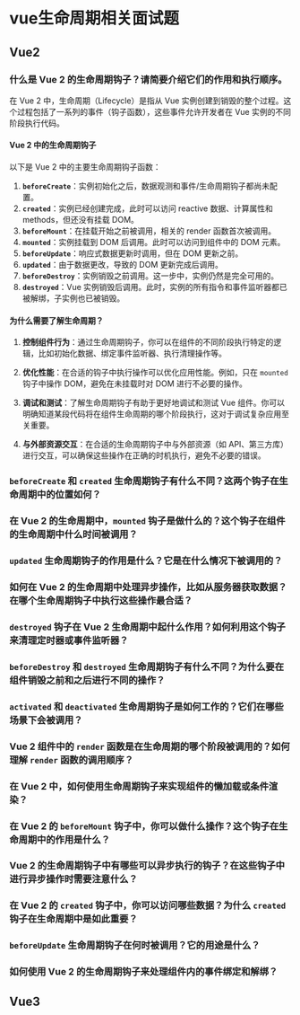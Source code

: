 # vue生命周期相关面试题

## Vue2

### **什么是 Vue 2 的生命周期钩子？请简要介绍它们的作用和执行顺序。**

在 Vue 2 中，生命周期（Lifecycle）是指从 Vue 实例创建到销毁的整个过程。这个过程包括了一系列的事件（钩子函数），这些事件允许开发者在 Vue 实例的不同阶段执行代码。

#### Vue 2 中的生命周期钩子

以下是 Vue 2 中的主要生命周期钩子函数：

1. **`beforeCreate`**：实例初始化之后，数据观测和事件/生命周期钩子都尚未配置。
2. **`created`**：实例已经创建完成，此时可以访问 reactive 数据、计算属性和 methods，但还没有挂载 DOM。
3. **`beforeMount`**：在挂载开始之前被调用，相关的 render 函数首次被调用。
4. **`mounted`**：实例挂载到 DOM 后调用。此时可以访问到组件中的 DOM 元素。
5. **`beforeUpdate`**：响应式数据更新时调用，但在 DOM 更新之前。
6. **`updated`**：由于数据更改，导致的 DOM 更新完成后调用。
7. **`beforeDestroy`**：实例销毁之前调用。这一步中，实例仍然是完全可用的。
8. **`destroyed`**：Vue 实例销毁后调用。此时，实例的所有指令和事件监听器都已被解绑，子实例也已被销毁。

#### 为什么需要了解生命周期？

1. **控制组件行为**：通过生命周期钩子，你可以在组件的不同阶段执行特定的逻辑，比如初始化数据、绑定事件监听器、执行清理操作等。

2. **优化性能**：在合适的钩子中执行操作可以优化应用性能。例如，只在 `mounted` 钩子中操作 DOM，避免在未挂载时对 DOM 进行不必要的操作。

3. **调试和测试**：了解生命周期钩子有助于更好地调试和测试 Vue 组件。你可以明确知道某段代码将在组件生命周期的哪个阶段执行，这对于调试复杂应用至关重要。

4. **与外部资源交互**：在合适的生命周期钩子中与外部资源（如 API、第三方库）进行交互，可以确保这些操作在正确的时机执行，避免不必要的错误。

### **`beforeCreate` 和 `created` 生命周期钩子有什么不同？这两个钩子在生命周期中的位置如何？**

### **在 Vue 2 的生命周期中，`mounted` 钩子是做什么的？这个钩子在组件的生命周期中什么时间被调用？**

### **`updated` 生命周期钩子的作用是什么？它是在什么情况下被调用的？**

### **如何在 Vue 2 的生命周期中处理异步操作，比如从服务器获取数据？在哪个生命周期钩子中执行这些操作最合适？**

### **`destroyed` 钩子在 Vue 2 生命周期中起什么作用？如何利用这个钩子来清理定时器或事件监听器？**

### **`beforeDestroy` 和 `destroyed` 生命周期钩子有什么不同？为什么要在组件销毁之前和之后进行不同的操作？**

### **`activated` 和 `deactivated` 生命周期钩子是如何工作的？它们在哪些场景下会被调用？**

### **Vue 2 组件中的 `render` 函数是在生命周期的哪个阶段被调用的？如何理解 `render` 函数的调用顺序？**

### **在 Vue 2 中，如何使用生命周期钩子来实现组件的懒加载或条件渲染？**

### **在 Vue 2 的 `beforeMount` 钩子中，你可以做什么操作？这个钩子在生命周期中的作用是什么？**

### **Vue 2 的生命周期钩子中有哪些可以异步执行的钩子？在这些钩子中进行异步操作时需要注意什么？**

### **在 Vue 2 的 `created` 钩子中，你可以访问哪些数据？为什么 `created` 钩子在生命周期中是如此重要？**

### **`beforeUpdate` 生命周期钩子在何时被调用？它的用途是什么？**

### **如何使用 Vue 2 的生命周期钩子来处理组件内的事件绑定和解绑？**

## Vue3